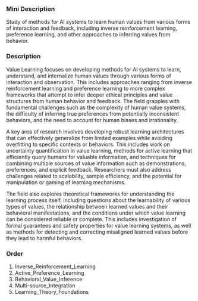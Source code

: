 ### Mini Description

Study of methods for AI systems to learn human values from various forms of interaction and feedback, including inverse reinforcement learning, preference learning, and other approaches to inferring values from behavior.

### Description

Value Learning focuses on developing methods for AI systems to learn, understand, and internalize human values through various forms of interaction and observation. This includes approaches ranging from inverse reinforcement learning and preference learning to more complex frameworks that attempt to infer deeper ethical principles and value structures from human behavior and feedback. The field grapples with fundamental challenges such as the complexity of human value systems, the difficulty of inferring true preferences from potentially inconsistent behaviors, and the need to account for human biases and irrationality.

A key area of research involves developing robust learning architectures that can effectively generalize from limited examples while avoiding overfitting to specific contexts or behaviors. This includes work on uncertainty quantification in value learning, methods for active learning that efficiently query humans for valuable information, and techniques for combining multiple sources of value information such as demonstrations, preferences, and explicit feedback. Researchers must also address challenges related to scalability, sample efficiency, and the potential for manipulation or gaming of learning mechanisms.

The field also explores theoretical frameworks for understanding the learning process itself, including questions about the learnability of various types of values, the relationship between learned values and their behavioral manifestations, and the conditions under which value learning can be considered reliable or complete. This includes investigation of formal guarantees and safety properties for value learning systems, as well as methods for detecting and correcting misaligned learned values before they lead to harmful behaviors.

### Order

1. Inverse_Reinforcement_Learning
2. Active_Preference_Learning
3. Behavioral_Value_Inference
4. Multi-source_Integration
5. Learning_Theory_Foundations
